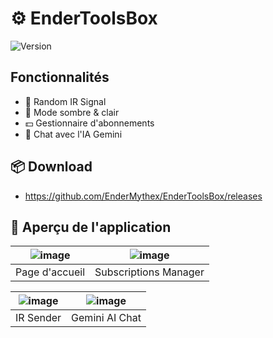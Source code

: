 # ⚙️ EnderToolsBox

![Version](https://img.shields.io/badge/Version-0.3.0-0d1117?style=for-the-badge&logo=vercel&logoColor=white&labelColor=4caf50)


## Fonctionnalités

- 📡 Random IR Signal 
- 🌙 Mode sombre & clair
- 💵 Gestionnaire d'abonnements
- 🤖 Chat avec l'IA Gemini

## 📦 Download

- https://github.com/EnderMythex/EnderToolsBox/releases

## 📸 Aperçu de l'application

| ![image](https://github.com/user-attachments/assets/1fbbe645-922f-4dba-92ef-af54329b9757) | ![image](https://github.com/user-attachments/assets/056753be-6487-4248-b64b-6785f73ee763) |
|:--:|:--:|
| Page d'accueil | Subscriptions Manager |

| ![image](https://github.com/user-attachments/assets/ee2fa9b0-a091-45b2-8108-acdb6a1ab4f8) | ![image](https://github.com/user-attachments/assets/ef5def89-8948-466b-8b99-63d5efc7f93e) |
|:--:|:--:|
| IR Sender | Gemini AI Chat  |


